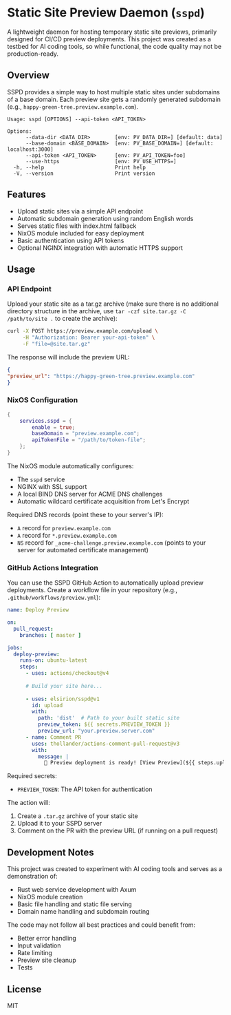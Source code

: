 # Static Site Preview Daemon (`sspd`)

A lightweight daemon for hosting temporary static site previews, primarily designed for CI/CD preview deployments. This project was created as a testbed for AI coding tools, so while functional, the code quality may not be production-ready.

## Overview

SSPD provides a simple way to host multiple static sites under subdomains of a base domain. Each preview site gets a randomly generated subdomain (e.g., `happy-green-tree.preview.example.com`).

```
Usage: sspd [OPTIONS] --api-token <API_TOKEN>

Options:
      --data-dir <DATA_DIR>        [env: PV_DATA_DIR=] [default: data]
      --base-domain <BASE_DOMAIN>  [env: PV_BASE_DOMAIN=] [default: localhost:3000]
      --api-token <API_TOKEN>      [env: PV_API_TOKEN=foo]
      --use-https                  [env: PV_USE_HTTPS=]
  -h, --help                       Print help
  -V, --version                    Print version
```

## Features

- Upload static sites via a simple API endpoint
- Automatic subdomain generation using random English words
- Serves static files with index.html fallback
- NixOS module included for easy deployment
- Basic authentication using API tokens
- Optional NGINX integration with automatic HTTPS support

## Usage

### API Endpoint

Upload your static site as a tar.gz archive (make sure there is no additional directory structure in the archive, use `tar -czf site.tar.gz -C /path/to/site .` to create the archive):

```bash
curl -X POST https://preview.example.com/upload \
     -H "Authorization: Bearer your-api-token" \
     -F "file=@site.tar.gz"
```

The response will include the preview URL:

```json
{
"preview_url": "https://happy-green-tree.preview.example.com"
}
```
### NixOS Configuration

```nix
{
    services.sspd = {
        enable = true;
        baseDomain = "preview.example.com";
        apiTokenFile = "/path/to/token-file";
    };
}
```

The NixOS module automatically configures:
- The `sspd` service
- NGINX with SSL support
- A local BIND DNS server for ACME DNS challenges
- Automatic wildcard certificate acquisition from Let's Encrypt

Required DNS records (point these to your server's IP):
- `A` record for `preview.example.com`
- `A` record for `*.preview.example.com`
- `NS` record for `_acme-challenge.preview.example.com` (points to your server for automated certificate management)

### GitHub Actions Integration

You can use the SSPD GitHub Action to automatically upload preview deployments. Create a workflow file in your repository (e.g., `.github/workflows/preview.yml`):

```yaml
name: Deploy Preview

on:
  pull_request:
    branches: [ master ]

jobs:
  deploy-preview:
    runs-on: ubuntu-latest
    steps:
      - uses: actions/checkout@v4
      
      # Build your site here...
      
      - uses: elsirion/sspd@v1
        id: upload
        with:
          path: 'dist'  # Path to your built static site
          preview_token: ${{ secrets.PREVIEW_TOKEN }}
          preview_url: "your.preview.server.com"
      - name: Comment PR
        uses: thollander/actions-comment-pull-request@v3
        with:
          message: |
            🚀 Preview deployment is ready! [View Preview](${{ steps.upload.outputs.preview_url }})

```

Required secrets:
- `PREVIEW_TOKEN`: The API token for authentication

The action will:
1. Create a `.tar.gz` archive of your static site
2. Upload it to your SSPD server
3. Comment on the PR with the preview URL (if running on a pull request)

## Development Notes

This project was created to experiment with AI coding tools and serves as a demonstration of:
- Rust web service development with Axum
- NixOS module creation
- Basic file handling and static file serving
- Domain name handling and subdomain routing

The code may not follow all best practices and could benefit from:
- Better error handling
- Input validation
- Rate limiting
- Preview site cleanup
- Tests

## License

MIT


